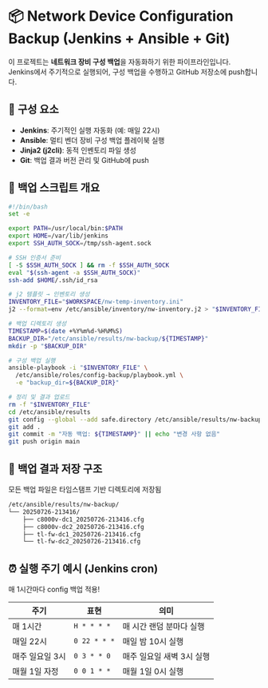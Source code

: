# 📦 Network Device Configuration Backup (Jenkins + Ansible + Git)

이 프로젝트는 **네트워크 장비 구성 백업**을 자동화하기 위한 파이프라인입니다.  
Jenkins에서 주기적으로 실행되어, 구성 백업을 수행하고 GitHub 저장소에 push합니다.

## 🔧 구성 요소

- **Jenkins**: 주기적인 실행 자동화 (예: 매일 22시)
- **Ansible**: 멀티 벤더 장비 구성 백업 플레이북 실행
- **Jinja2 (j2cli)**: 동적 인벤토리 파일 생성
- **Git**: 백업 결과 버전 관리 및 GitHub에 push

## 🧩 백업 스크립트 개요

```bash
#!/bin/bash
set -e

export PATH=/usr/local/bin:$PATH
export HOME=/var/lib/jenkins
export SSH_AUTH_SOCK=/tmp/ssh-agent.sock

# SSH 인증서 준비
[ -S $SSH_AUTH_SOCK ] && rm -f $SSH_AUTH_SOCK
eval "$(ssh-agent -a $SSH_AUTH_SOCK)"
ssh-add $HOME/.ssh/id_rsa

# j2 템플릿 → 인벤토리 생성
INVENTORY_FILE="$WORKSPACE/nw-temp-inventory.ini"
j2 --format=env /etc/ansible/inventory/nw-inventory.j2 > "$INVENTORY_FILE"

# 백업 디렉토리 생성
TIMESTAMP=$(date +%Y%m%d-%H%M%S)
BACKUP_DIR="/etc/ansible/results/nw-backup/${TIMESTAMP}"
mkdir -p "$BACKUP_DIR"

# 구성 백업 실행
ansible-playbook -i "$INVENTORY_FILE" \
  /etc/ansible/roles/config-backup/playbook.yml \
  -e "backup_dir=${BACKUP_DIR}"

# 정리 및 결과 업로드
rm -f "$INVENTORY_FILE"
cd /etc/ansible/results
git config --global --add safe.directory /etc/ansible/results/nw-backup
git add .
git commit -m "자동 백업: ${TIMESTAMP}" || echo "변경 사항 없음"
git push origin main
```

## 📁 백업 결과 저장 구조

모든 백업 파일은 타임스탬프 기반 디렉토리에 저장됨
```bash
/etc/ansible/results/nw-backup/
└── 20250726-213416/
    ├── c8000v-dc1_20250726-213416.cfg
    ├── c8000v-dc2_20250726-213416.cfg
    ├── tl-fw-dc1_20250726-213416.cfg
    └── tl-fw-dc2_20250726-213416.cfg
```

## ⏰ 실행 주기 예시 (Jenkins cron)
매 1시간마다 config 백업 적용!

| 주기            | 표현         | 의미                     |
|-----------------|--------------|--------------------------|
| 매 1시간        | `H * * * *`  | 매 시간 랜덤 분마다 실행 |
| 매일 22시       | `0 22 * * *` | 매일 밤 10시 실행        |
| 매주 일요일 3시 | `0 3 * * 0`  | 매주 일요일 새벽 3시 실행|
| 매월 1일 자정   | `0 0 1 * *`  | 매월 1일 0시 실행         |
